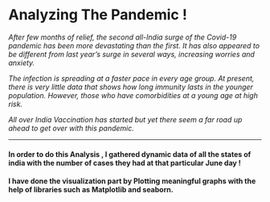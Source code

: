 # Analyzing The Pandemic !
*After few months of relief, the second all-India surge of the Covid-19 pandemic has been more devastating than the first. It has also appeared to be different from last year’s surge in several ways, increasing worries and anxiety.* 

*The infection is spreading at a faster pace in every age group. At present, there is very little data that shows how long immunity lasts in the younger population. However, those who have comorbidities at a young age at high risk.* 

*All over India Vaccination has started but yet there seem a far road up ahead to get over with this pandemic.*

---

#### In order to do this Analysis , I gathered dynamic data of all the states of india with the number of cases they had at that particular June day ! 
#### I have done the visualization part by Plotting meaningful graphs with the help of libraries such as Matplotlib and seaborn. 
